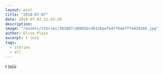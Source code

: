 ```yaml
---
layout: post
title: "2018-07-07"
date: 2018-07-07 12:43:29
description: 
image: "/assets/stories/201807/dd865bcd613beefe4f76de7ffe829166.jpg"
author: Elise Plain
excerpt: t (o)ù
tags: 
  - stories
  - all
---
```


t (o)ù
<p></p>
